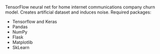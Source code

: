 TensorFlow neural net for home internet communications company churn model.
Creates artificial dataset and induces noise. 
Required packages:
- Tensorflow and Keras
- Pandas
- NumPy
- Flask
- Matplotlib
- SkLearn
